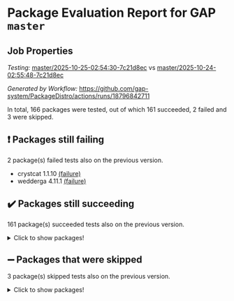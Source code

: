 # Package Evaluation Report for GAP `master`

## Job Properties

*Testing:* [master/2025-10-25-02:54:30-7c21d8ec](https://github.com/gap-system/PackageDistro/blob/data/reports/master/2025-10-25-02:54:30-7c21d8ec) vs [master/2025-10-24-02:55:48-7c21d8ec](https://github.com/gap-system/PackageDistro/blob/data/reports/master/2025-10-24-02:55:48-7c21d8ec)

*Generated by Workflow:* https://github.com/gap-system/PackageDistro/actions/runs/18796842711

In total, 166 packages were tested, out of which 161 succeeded, 2 failed and 3 were skipped.

## :exclamation: Packages still failing

2 package(s) failed tests also on the previous version.
- crystcat 1.1.10 [(failure)](https://github.com/gap-system/PackageDistro/actions/runs/18796842711/job/53638343743)
- wedderga 4.11.1 [(failure)](https://github.com/gap-system/PackageDistro/actions/runs/18796842711/job/53638343937)

## :heavy_check_mark: Packages still succeeding

161 package(s) succeeded tests also on the previous version.
<details><summary>Click to show packages!</summary>

- 4ti2interface 2024.11-01 [(success)](https://github.com/gap-system/PackageDistro/actions/runs/18796842711/job/53638343669)
- ace 5.7.0 [(success)](https://github.com/gap-system/PackageDistro/actions/runs/18796842711/job/53638343672)
- aclib 1.3.3 [(success)](https://github.com/gap-system/PackageDistro/actions/runs/18796842711/job/53638343673)
- agt 0.3.1 [(success)](https://github.com/gap-system/PackageDistro/actions/runs/18796842711/job/53638343683)
- alco 1.1.2 [(success)](https://github.com/gap-system/PackageDistro/actions/runs/18796842711/job/53638343674)
- alnuth 3.2.1 [(success)](https://github.com/gap-system/PackageDistro/actions/runs/18796842711/job/53638343670)
- anupq 3.3.2 [(success)](https://github.com/gap-system/PackageDistro/actions/runs/18796842711/job/53638343677)
- atlasrep 2.1.9 [(success)](https://github.com/gap-system/PackageDistro/actions/runs/18796842711/job/53638343675)
- autodoc 2025.10.16 [(success)](https://github.com/gap-system/PackageDistro/actions/runs/18796842711/job/53638343697)
- automata 1.16 [(success)](https://github.com/gap-system/PackageDistro/actions/runs/18796842711/job/53638343694)
- automgrp 1.3.3 [(success)](https://github.com/gap-system/PackageDistro/actions/runs/18796842711/job/53638343678)
- autpgrp 1.11.1 [(success)](https://github.com/gap-system/PackageDistro/actions/runs/18796842711/job/53638343679)
- cap 2025.09-04 [(success)](https://github.com/gap-system/PackageDistro/actions/runs/18796842711/job/53638343685)
- caratinterface 2.3.7 [(success)](https://github.com/gap-system/PackageDistro/actions/runs/18796842711/job/53638343691)
- cddinterface 2025.06.24 [(success)](https://github.com/gap-system/PackageDistro/actions/runs/18796842711/job/53638343700)
- circle 1.6.6 [(success)](https://github.com/gap-system/PackageDistro/actions/runs/18796842711/job/53638343693)
- classicpres 1.22 [(success)](https://github.com/gap-system/PackageDistro/actions/runs/18796842711/job/53638343704)
- cohomolo 1.6.12 [(success)](https://github.com/gap-system/PackageDistro/actions/runs/18796842711/job/53638343713)
- congruence 1.2.7 [(success)](https://github.com/gap-system/PackageDistro/actions/runs/18796842711/job/53638343721)
- corefreesub 0.6 [(success)](https://github.com/gap-system/PackageDistro/actions/runs/18796842711/job/53638343718)
- corelg 1.57 [(success)](https://github.com/gap-system/PackageDistro/actions/runs/18796842711/job/53638343771)
- crime 1.6 [(success)](https://github.com/gap-system/PackageDistro/actions/runs/18796842711/job/53638343712)
- crisp 1.4.8 [(success)](https://github.com/gap-system/PackageDistro/actions/runs/18796842711/job/53638343722)
- crypting 0.10.6 [(success)](https://github.com/gap-system/PackageDistro/actions/runs/18796842711/job/53638343730)
- cryst 4.1.30 [(success)](https://github.com/gap-system/PackageDistro/actions/runs/18796842711/job/53638343711)
- ctbllib 1.3.11 [(success)](https://github.com/gap-system/PackageDistro/actions/runs/18796842711/job/53638343735)
- cubefree 1.21 [(success)](https://github.com/gap-system/PackageDistro/actions/runs/18796842711/job/53638343724)
- curlinterface 2.4.2 [(success)](https://github.com/gap-system/PackageDistro/actions/runs/18796842711/job/53638343716)
- cvec 2.8.4 [(success)](https://github.com/gap-system/PackageDistro/actions/runs/18796842711/job/53638343720)
- datastructures 0.4.0 [(success)](https://github.com/gap-system/PackageDistro/actions/runs/18796842711/job/53638343715)
- deepthought 1.0.9 [(success)](https://github.com/gap-system/PackageDistro/actions/runs/18796842711/job/53638343727)
- design 1.8.2 [(success)](https://github.com/gap-system/PackageDistro/actions/runs/18796842711/job/53638343729)
- difsets 2.3.1 [(success)](https://github.com/gap-system/PackageDistro/actions/runs/18796842711/job/53638343737)
- digraphs 1.13.1 [(success)](https://github.com/gap-system/PackageDistro/actions/runs/18796842711/job/53638343732)
- edim 1.3.8 [(success)](https://github.com/gap-system/PackageDistro/actions/runs/18796842711/job/53638343738)
- example 4.4.1 [(success)](https://github.com/gap-system/PackageDistro/actions/runs/18796842711/job/53638343733)
- examplesforhomalg 2023.10-01 [(success)](https://github.com/gap-system/PackageDistro/actions/runs/18796842711/job/53638343741)
- factint 1.6.3 [(success)](https://github.com/gap-system/PackageDistro/actions/runs/18796842711/job/53638343760)
- ferret 1.0.15 [(success)](https://github.com/gap-system/PackageDistro/actions/runs/18796842711/job/53638343752)
- fga 1.5.0 [(success)](https://github.com/gap-system/PackageDistro/actions/runs/18796842711/job/53638343740)
- fining 1.5.6 [(success)](https://github.com/gap-system/PackageDistro/actions/runs/18796842711/job/53638343742)
- float 1.0.9 [(success)](https://github.com/gap-system/PackageDistro/actions/runs/18796842711/job/53638343748)
- format 1.4.4 [(success)](https://github.com/gap-system/PackageDistro/actions/runs/18796842711/job/53638343762)
- forms 1.2.13 [(success)](https://github.com/gap-system/PackageDistro/actions/runs/18796842711/job/53638343749)
- fplsa 1.2.7 [(success)](https://github.com/gap-system/PackageDistro/actions/runs/18796842711/job/53638343750)
- fr 2.4.13 [(success)](https://github.com/gap-system/PackageDistro/actions/runs/18796842711/job/53638343759)
- francy 2.0.3 [(success)](https://github.com/gap-system/PackageDistro/actions/runs/18796842711/job/53638343756)
- fwtree 1.3 [(success)](https://github.com/gap-system/PackageDistro/actions/runs/18796842711/job/53638343755)
- gapdoc 1.6.7 [(success)](https://github.com/gap-system/PackageDistro/actions/runs/18796842711/job/53638343764)
- gauss 2024.11-01 [(success)](https://github.com/gap-system/PackageDistro/actions/runs/18796842711/job/53638343761)
- gaussforhomalg 2024.08-01 [(success)](https://github.com/gap-system/PackageDistro/actions/runs/18796842711/job/53638343758)
- gbnp 1.1.0 [(success)](https://github.com/gap-system/PackageDistro/actions/runs/18796842711/job/53638343763)
- generalizedmorphismsforcap 2025.08-01 [(success)](https://github.com/gap-system/PackageDistro/actions/runs/18796842711/job/53638343778)
- genss 1.6.9 [(success)](https://github.com/gap-system/PackageDistro/actions/runs/18796842711/job/53638343777)
- gradedmodules 2024.12-01 [(success)](https://github.com/gap-system/PackageDistro/actions/runs/18796842711/job/53638343779)
- gradedringforhomalg 2024.07-01 [(success)](https://github.com/gap-system/PackageDistro/actions/runs/18796842711/job/53638343765)
- grape 4.9.3 [(success)](https://github.com/gap-system/PackageDistro/actions/runs/18796842711/job/53638343770)
- groupoids 1.79 [(success)](https://github.com/gap-system/PackageDistro/actions/runs/18796842711/job/53638343780)
- grpconst 2.6.5 [(success)](https://github.com/gap-system/PackageDistro/actions/runs/18796842711/job/53638343773)
- guarana 0.96.3 [(success)](https://github.com/gap-system/PackageDistro/actions/runs/18796842711/job/53638343783)
- guava 3.20 [(success)](https://github.com/gap-system/PackageDistro/actions/runs/18796842711/job/53638343776)
- hap 1.70 [(success)](https://github.com/gap-system/PackageDistro/actions/runs/18796842711/job/53638343797)
- hapcryst 0.1.15 [(success)](https://github.com/gap-system/PackageDistro/actions/runs/18796842711/job/53638343796)
- hecke 1.5.4 [(success)](https://github.com/gap-system/PackageDistro/actions/runs/18796842711/job/53638343793)
- help 4.0 [(success)](https://github.com/gap-system/PackageDistro/actions/runs/18796842711/job/53638343795)
- homalg 2024.01-01 [(success)](https://github.com/gap-system/PackageDistro/actions/runs/18796842711/job/53638343794)
- homalgtocas 2025.08-01 [(success)](https://github.com/gap-system/PackageDistro/actions/runs/18796842711/job/53638343801)
- ibnp 0.17 [(success)](https://github.com/gap-system/PackageDistro/actions/runs/18796842711/job/53638343802)
- idrel 2.49 [(success)](https://github.com/gap-system/PackageDistro/actions/runs/18796842711/job/53638343806)
- images 1.3.3 [(success)](https://github.com/gap-system/PackageDistro/actions/runs/18796842711/job/53638343804)
- inducereduce 1.3 [(success)](https://github.com/gap-system/PackageDistro/actions/runs/18796842711/job/53638343803)
- intpic 0.4.0 [(success)](https://github.com/gap-system/PackageDistro/actions/runs/18796842711/job/53638343819)
- io 4.9.3 [(success)](https://github.com/gap-system/PackageDistro/actions/runs/18796842711/job/53638343815)
- io_forhomalg 2023.02-04 [(success)](https://github.com/gap-system/PackageDistro/actions/runs/18796842711/job/53638343811)
- irredsol 1.4.4 [(success)](https://github.com/gap-system/PackageDistro/actions/runs/18796842711/job/53638343818)
- json 2.2.3 [(success)](https://github.com/gap-system/PackageDistro/actions/runs/18796842711/job/53638343814)
- jupyterkernel 1.5.1 [(success)](https://github.com/gap-system/PackageDistro/actions/runs/18796842711/job/53638343827)
- jupyterviz 1.5.6 [(success)](https://github.com/gap-system/PackageDistro/actions/runs/18796842711/job/53638343810)
- kan 1.37 [(success)](https://github.com/gap-system/PackageDistro/actions/runs/18796842711/job/53638343817)
- kbmag 1.5.11 [(success)](https://github.com/gap-system/PackageDistro/actions/runs/18796842711/job/53638343831)
- laguna 3.9.7 [(success)](https://github.com/gap-system/PackageDistro/actions/runs/18796842711/job/53638343824)
- liealgdb 2.3.0 [(success)](https://github.com/gap-system/PackageDistro/actions/runs/18796842711/job/53638343825)
- liepring 2.9.1 [(success)](https://github.com/gap-system/PackageDistro/actions/runs/18796842711/job/53638343841)
- liering 2.4.2 [(success)](https://github.com/gap-system/PackageDistro/actions/runs/18796842711/job/53638343821)
- linearalgebraforcap 2025.09-01 [(success)](https://github.com/gap-system/PackageDistro/actions/runs/18796842711/job/53638343823)
- lins 0.9 [(success)](https://github.com/gap-system/PackageDistro/actions/runs/18796842711/job/53638343820)
- localizeringforhomalg 2023.10-01 [(success)](https://github.com/gap-system/PackageDistro/actions/runs/18796842711/job/53638343822)
- loops 3.4.4 [(success)](https://github.com/gap-system/PackageDistro/actions/runs/18796842711/job/53638343839)
- lpres 1.1.1 [(success)](https://github.com/gap-system/PackageDistro/actions/runs/18796842711/job/53638343833)
- majoranaalgebras 1.5.2 [(success)](https://github.com/gap-system/PackageDistro/actions/runs/18796842711/job/53638343921)
- mapclass 1.4.6 [(success)](https://github.com/gap-system/PackageDistro/actions/runs/18796842711/job/53638343836)
- matgrp 0.72 [(success)](https://github.com/gap-system/PackageDistro/actions/runs/18796842711/job/53638343830)
- matricesforhomalg 2025.09-01 [(success)](https://github.com/gap-system/PackageDistro/actions/runs/18796842711/job/53638343840)
- modisom 3.0.0 [(success)](https://github.com/gap-system/PackageDistro/actions/runs/18796842711/job/53638343843)
- modulepresentationsforcap 2025.09-01 [(success)](https://github.com/gap-system/PackageDistro/actions/runs/18796842711/job/53638343832)
- modules 2024.12-01 [(success)](https://github.com/gap-system/PackageDistro/actions/runs/18796842711/job/53638343835)
- monoidalcategories 2025.08-02 [(success)](https://github.com/gap-system/PackageDistro/actions/runs/18796842711/job/53638343845)
- nconvex 2024.12-01 [(success)](https://github.com/gap-system/PackageDistro/actions/runs/18796842711/job/53638343844)
- nilmat 1.4.2 [(success)](https://github.com/gap-system/PackageDistro/actions/runs/18796842711/job/53638343849)
- nock 1.5 [(success)](https://github.com/gap-system/PackageDistro/actions/runs/18796842711/job/53638343850)
- normalizinterface 1.4.1 [(success)](https://github.com/gap-system/PackageDistro/actions/runs/18796842711/job/53638343867)
- nq 2.5.11 [(success)](https://github.com/gap-system/PackageDistro/actions/runs/18796842711/job/53638343856)
- numericalsgps 1.4.0 [(success)](https://github.com/gap-system/PackageDistro/actions/runs/18796842711/job/53638343851)
- openmath 11.5.3 [(success)](https://github.com/gap-system/PackageDistro/actions/runs/18796842711/job/53638343858)
- orb 5.0.1 [(success)](https://github.com/gap-system/PackageDistro/actions/runs/18796842711/job/53638343865)
- packagemanager 1.6.3 [(success)](https://github.com/gap-system/PackageDistro/actions/runs/18796842711/job/53638343852)
- patternclass 2.4.5 [(success)](https://github.com/gap-system/PackageDistro/actions/runs/18796842711/job/53638343855)
- permut 2.0.5 [(success)](https://github.com/gap-system/PackageDistro/actions/runs/18796842711/job/53638343857)
- polenta 1.3.11 [(success)](https://github.com/gap-system/PackageDistro/actions/runs/18796842711/job/53638343861)
- polycyclic 2.17 [(success)](https://github.com/gap-system/PackageDistro/actions/runs/18796842711/job/53638343859)
- polymaking 0.8.7 [(success)](https://github.com/gap-system/PackageDistro/actions/runs/18796842711/job/53638343866)
- primgrp 4.0.1 [(success)](https://github.com/gap-system/PackageDistro/actions/runs/18796842711/job/53638343884)
- profiling 2.6.2 [(success)](https://github.com/gap-system/PackageDistro/actions/runs/18796842711/job/53638343869)
- qdistrnd 0.9.5 [(success)](https://github.com/gap-system/PackageDistro/actions/runs/18796842711/job/53638343875)
- qpa 1.35 [(success)](https://github.com/gap-system/PackageDistro/actions/runs/18796842711/job/53638343870)
- quagroup 1.8.4 [(success)](https://github.com/gap-system/PackageDistro/actions/runs/18796842711/job/53638343872)
- radiroot 2.9 [(success)](https://github.com/gap-system/PackageDistro/actions/runs/18796842711/job/53638343898)
- rcwa 4.8.0 [(success)](https://github.com/gap-system/PackageDistro/actions/runs/18796842711/job/53638343879)
- rds 1.9 [(success)](https://github.com/gap-system/PackageDistro/actions/runs/18796842711/job/53638343877)
- recog 1.4.4 [(success)](https://github.com/gap-system/PackageDistro/actions/runs/18796842711/job/53638343883)
- repndecomp 1.3.1 [(success)](https://github.com/gap-system/PackageDistro/actions/runs/18796842711/job/53638343889)
- repsn 3.1.2 [(success)](https://github.com/gap-system/PackageDistro/actions/runs/18796842711/job/53638343887)
- resclasses 4.7.4 [(success)](https://github.com/gap-system/PackageDistro/actions/runs/18796842711/job/53638343880)
- ringsforhomalg 2024.11-02 [(success)](https://github.com/gap-system/PackageDistro/actions/runs/18796842711/job/53638343897)
- sco 2023.08-01 [(success)](https://github.com/gap-system/PackageDistro/actions/runs/18796842711/job/53638343892)
- scscp 2.4.4 [(success)](https://github.com/gap-system/PackageDistro/actions/runs/18796842711/job/53638343893)
- semigroups 5.5.4 [(success)](https://github.com/gap-system/PackageDistro/actions/runs/18796842711/job/53638343894)
- sglppow 2.4 [(success)](https://github.com/gap-system/PackageDistro/actions/runs/18796842711/job/53638343896)
- sgpviz 0.999.6 [(success)](https://github.com/gap-system/PackageDistro/actions/runs/18796842711/job/53638343902)
- simpcomp 2.1.14 [(success)](https://github.com/gap-system/PackageDistro/actions/runs/18796842711/job/53638343895)
- singular 2025.08.26 [(success)](https://github.com/gap-system/PackageDistro/actions/runs/18796842711/job/53638343901)
- sl2reps 1.1 [(success)](https://github.com/gap-system/PackageDistro/actions/runs/18796842711/job/53638343913)
- sla 1.6.2 [(success)](https://github.com/gap-system/PackageDistro/actions/runs/18796842711/job/53638343903)
- smallantimagmas 0.5.1 [(success)](https://github.com/gap-system/PackageDistro/actions/runs/18796842711/job/53638343905)
- smallclassnr 1.4.2 [(success)](https://github.com/gap-system/PackageDistro/actions/runs/18796842711/job/53638343900)
- smallgrp 1.5.4 [(success)](https://github.com/gap-system/PackageDistro/actions/runs/18796842711/job/53638343917)
- smallsemi 0.7.2 [(success)](https://github.com/gap-system/PackageDistro/actions/runs/18796842711/job/53638343911)
- sonata 2.9.7 [(success)](https://github.com/gap-system/PackageDistro/actions/runs/18796842711/job/53638343906)
- sophus 1.27 [(success)](https://github.com/gap-system/PackageDistro/actions/runs/18796842711/job/53638343907)
- sotgrps 1.3 [(success)](https://github.com/gap-system/PackageDistro/actions/runs/18796842711/job/53638343909)
- spinsym 1.5.2 [(success)](https://github.com/gap-system/PackageDistro/actions/runs/18796842711/job/53638343916)
- standardff 1.0 [(success)](https://github.com/gap-system/PackageDistro/actions/runs/18796842711/job/53638343912)
- symbcompcc 1.3.2 [(success)](https://github.com/gap-system/PackageDistro/actions/runs/18796842711/job/53638343927)
- thelma 1.3 [(success)](https://github.com/gap-system/PackageDistro/actions/runs/18796842711/job/53638343924)
- tomlib 1.2.11 [(success)](https://github.com/gap-system/PackageDistro/actions/runs/18796842711/job/53638343920)
- toolsforhomalg 2025.05-01 [(success)](https://github.com/gap-system/PackageDistro/actions/runs/18796842711/job/53638343926)
- toric 1.9.6 [(success)](https://github.com/gap-system/PackageDistro/actions/runs/18796842711/job/53638343929)
- transgrp 3.6.5 [(success)](https://github.com/gap-system/PackageDistro/actions/runs/18796842711/job/53638343936)
- twistedconjugacy 3.1.1 [(success)](https://github.com/gap-system/PackageDistro/actions/runs/18796842711/job/53638343930)
- typeset 1.2.3 [(success)](https://github.com/gap-system/PackageDistro/actions/runs/18796842711/job/53638343922)
- ugaly 4.1.3 [(success)](https://github.com/gap-system/PackageDistro/actions/runs/18796842711/job/53638343935)
- unipot 1.6 [(success)](https://github.com/gap-system/PackageDistro/actions/runs/18796842711/job/53638343934)
- unitlib 5.0.0 [(success)](https://github.com/gap-system/PackageDistro/actions/runs/18796842711/job/53638343955)
- utils 0.92 [(success)](https://github.com/gap-system/PackageDistro/actions/runs/18796842711/job/53638343951)
- uuid 0.7 [(success)](https://github.com/gap-system/PackageDistro/actions/runs/18796842711/job/53638343938)
- walrus 0.9991 [(success)](https://github.com/gap-system/PackageDistro/actions/runs/18796842711/job/53638343942)
- wpe 0.8 [(success)](https://github.com/gap-system/PackageDistro/actions/runs/18796842711/job/53638343944)
- xmod 2.95 [(success)](https://github.com/gap-system/PackageDistro/actions/runs/18796842711/job/53638343953)
- xmodalg 1.32 [(success)](https://github.com/gap-system/PackageDistro/actions/runs/18796842711/job/53638343941)
- yangbaxter 0.10.7 [(success)](https://github.com/gap-system/PackageDistro/actions/runs/18796842711/job/53638343945)
- zeromqinterface 0.17 [(success)](https://github.com/gap-system/PackageDistro/actions/runs/18796842711/job/53638343947)
</details>

## :heavy_minus_sign: Packages that were skipped

3 package(s) skipped tests also on the previous version.
<details><summary>Click to show packages!</summary>

- browse 1.8.21 [(skipped)](https://github.com/gap-system/PackageDistro/actions/runs/18796842711/job/53638015469)
- itc 1.5.1 [(skipped)](https://github.com/gap-system/PackageDistro/actions/runs/18796842711/job/53638015469)
- xgap 4.33 [(skipped)](https://github.com/gap-system/PackageDistro/actions/runs/18796842711/job/53638015469)
</details>

